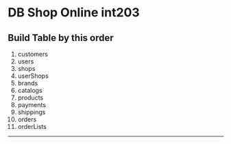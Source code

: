 # DB Shop Online int203
## Build Table by this order
1. customers
2. users
3. shops
4. userShops
5. brands
6. catalogs
7. products
8. payments
9. shippings
10. orders
11. orderLists
---